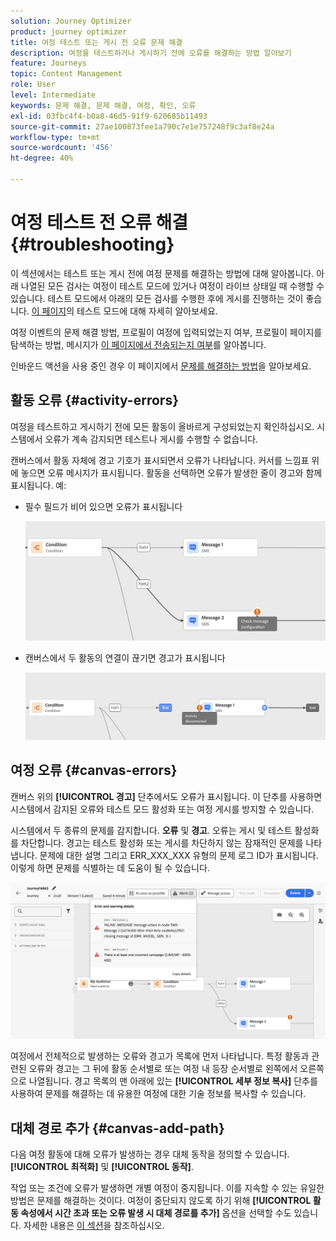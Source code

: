 ```yaml
---
solution: Journey Optimizer
product: journey optimizer
title: 여정 테스트 또는 게시 전 오류 문제 해결
description: 여정을 테스트하거나 게시하기 전에 오류를 해결하는 방법 알아보기
feature: Journeys
topic: Content Management
role: User
level: Intermediate
keywords: 문제 해결, 문제 해결, 여정, 확인, 오류
exl-id: 03fbc4f4-b0a8-46d5-91f9-620685b11493
source-git-commit: 27ae100873fee1a790c7e1e757248f9c3af8e24a
workflow-type: tm+mt
source-wordcount: '456'
ht-degree: 40%

---
```


# 여정 테스트 전 오류 해결 {#troubleshooting}

이 섹션에서는 테스트 또는 게시 전에 여정 문제를 해결하는 방법에 대해 알아봅니다. 아래 나열된 모든 검사는 여정이 테스트 모드에 있거나 여정이 라이브 상태일 때 수행할 수 있습니다. 테스트 모드에서 아래의 모든 검사를 수행한 후에 게시를 진행하는 것이 좋습니다. [이 페이지](../building-journeys/testing-the-journey.md)의 테스트 모드에 대해 자세히 알아보세요.

여정 이벤트의 문제 해결 방법, 프로필이 여정에 입력되었는지 여부, 프로필이 페이지를 탐색하는 방법, 메시지가 [이 페이지에서 전송되는지 여부](troubleshooting-execution.md)를 알아봅니다.

인바운드 액션을 사용 중인 경우 이 페이지에서 [문제를 해결하는 방법](troubleshooting-inbound.md)을 알아보세요.

## 활동 오류 {#activity-errors}

여정을 테스트하고 게시하기 전에 모든 활동이 올바르게 구성되었는지 확인하십시오. 시스템에서 오류가 계속 감지되면 테스트나 게시를 수행할 수 없습니다.

캔버스에서 활동 자체에 경고 기호가 표시되면서 오류가 나타납니다. 커서를 느낌표 위에 놓으면 오류 메시지가 표시됩니다. 활동을 선택하면 오류가 발생한 줄이 경고와 함께 표시됩니다. 예:

* 필수 필드가 비어 있으면 오류가 표시됩니다

  ![](assets/journey63.png)

* 캔버스에서 두 활동의 연결이 끊기면 경고가 표시됩니다

  ![](assets/canvas-disconnected.png)

## 여정 오류 {#canvas-errors}

캔버스 위의 **[!UICONTROL 경고]** 단추에서도 오류가 표시됩니다. 이 단추를 사용하면 시스템에서 감지된 오류와 테스트 모드 활성화 또는 여정 게시를 방지할 수 있습니다.

시스템에서 두 종류의 문제를 감지합니다. **오류** 및 **경고**. 오류는 게시 및 테스트 활성화를 차단합니다. 경고는 테스트 활성화 또는 게시를 차단하지 않는 잠재적인 문제를 나타냅니다. 문제에 대한 설명 그리고 ERR_XXX_XXX 유형의 문제 로그 ID가 표시됩니다. 이렇게 하면 문제를 식별하는 데 도움이 될 수 있습니다.

![](assets/journey-error-and-warning.png)

<!--Most of the time, errors detected by the system are linked to errors visible on the activities but they can also relate to other issues. In all cases, check alerts and resolve the issue using to the error description. If you cannot identify the issue, use the **[!UICONTROL Copy details]** button to store the alerts, and send them to your administrator.-->

여정에서 전체적으로 발생하는 오류와 경고가 목록에 먼저 나타납니다. 특정 활동과 관련된 오류와 경고는 그 뒤에 활동 순서별로 또는 여정 내 등장 순서별로 왼쪽에서 오른쪽으로 나열됩니다. 경고 목록의 맨 아래에 있는 **[!UICONTROL 세부 정보 복사]** 단추를 사용하여 문제를 해결하는 데 유용한 여정에 대한 기술 정보를 복사할 수 있습니다.

## 대체 경로 추가 {#canvas-add-path}

다음 여정 활동에 대해 오류가 발생하는 경우 대체 동작을 정의할 수 있습니다. **[!UICONTROL 최적화]** 및 **[!UICONTROL 동작]**.

작업 또는 조건에 오류가 발생하면 개별 여정이 중지됩니다. 이를 지속할 수 있는 유일한 방법은 문제를 해결하는 것이다. 여정이 중단되지 않도록 하기 위해 **[!UICONTROL 활동 속성에서 시간 초과 또는 오류 발생 시 대체 경로를 추가]** 옵션을 선택할 수도 있습니다. 자세한 내용은 [이 섹션](../building-journeys/using-the-journey-designer.md#paths)을 참조하십시오.
